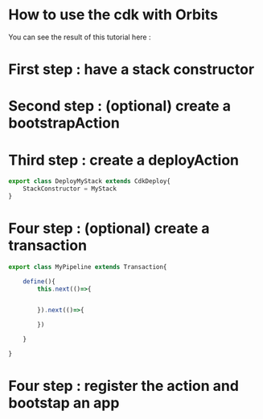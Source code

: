 # How to use the cdk with Orbits

You can see the result of this tutorial here :

# First step : have a stack constructor

# Second step : (optional) create a bootstrapAction

# Third step : create a deployAction

```typescript
export class DeployMyStack extends CdkDeploy{
    StackConstructor = MyStack
}
```

# Four step : (optional) create a transaction

```typescript
export class MyPipeline extends Transaction{

    define(){
        this.next(()=>{


        }).next(()=>{

        })

    }

}

```

# Four step : register the action and bootstap an app




